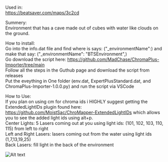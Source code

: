 Used in:  
https://beatsaver.com/maps/3c2cd

Summery:  
Environment that has a cave made out of cubes with water like clouds on the ground.

How to install:  
Go into the info.dat file and find where is says: ("_environmentName":) and make that say: ("_environmentName": "BTSEnvironment",)  
Go download the script here: https://github.com/MadChase/ChromaPlus-Importer/tree/main  
Follow all the steps in the Guthub page and download the script from releases  
Put the eveything in One folder (env.dat, ExpertPlusStandard.dat, and ChromaPlus-Importer-1.0.0.py) and run the script via VSCode   

How to Use:  
If you plan on using cm for chroma ids i HIGHLY suggest getting the ExtendedLightIDs plugin found here: https://github.com/MoistSac/ChroMapper-ExtendedLightIDs which allows you to see the added light ids using alt+p.   
Center Lights: 5 Lasers coming out at you using light ids: (101, 102, 103, 110, 115) from left to right  
Left and Right Lasers: lasers coming out from the water using light ids (1,7,13,19,25)  
Back Lasers: fill light in the back of the environment


![Alt text](PIC.png)
